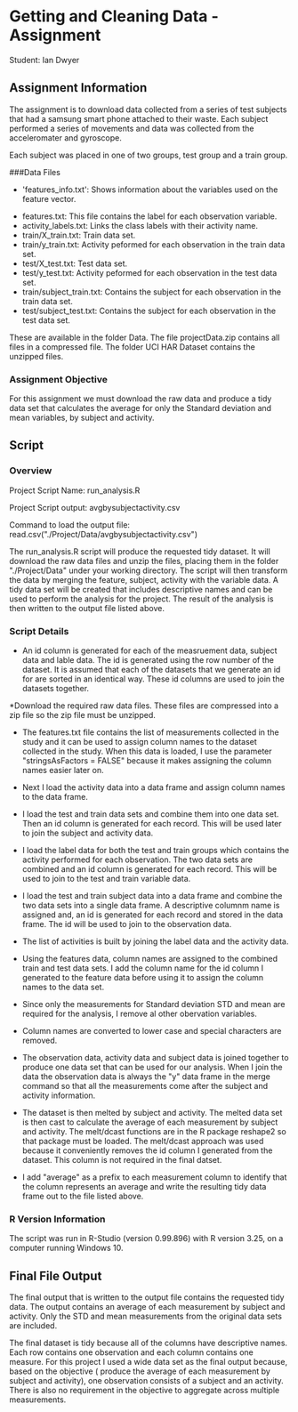 # Getting and Cleaning Data - Assignment

Student: Ian Dwyer

## Assignment Information
The assignment is to download data collected from a series of test subjects that had a samsung smart phone attached to their waste. Each subject performed a series of movements and data was collected from the acceleromater and gyroscope.

Each subject was placed in one of two groups, test group and a train group.

###Data Files
- 'features_info.txt': Shows information about the variables used on the feature vector.

* features.txt: This file contains the label for each observation variable.
* activity_labels.txt: Links the class labels with their activity name.
* train/X_train.txt: Train data set.
* train/y_train.txt: Activity peformed for each observation in the train data set.
* test/X_test.txt: Test data set.
* test/y_test.txt: Activity peformed for each observation in the test data set.
* train/subject_train.txt: Contains the subject for each observation in the train data set.
* test/subject_test.txt: Contains the subject for each observation in the test data set.

These are available in the folder Data. The file projectData.zip contains all files in a compressed file. The folder UCI HAR Dataset contains the unzipped files.

### Assignment Objective
For this assignment we must download the raw data and produce a tidy data set that calculates the average for only the Standard deviation and mean variables, by subject and activity.

## Script

### Overview

Project Script Name: run_analysis.R

Project Script output: avgbysubjectactivity.csv

Command to load the output file: read.csv("./Project/Data/avgbysubjectactivity.csv")

The run_analysis.R script will produce the requested tidy dataset. It will download the raw data files and unzip the files, placing them in the folder "./Project/Data" under your working directory. The script will then transform the data by merging the feature, subject, activity with the variable data. A tidy data set will be created that includes descriptive names and can be used to perform the analysis for the project. The result of the analysis is then written to the output file listed above.

### Script Details

* An id column is generated for each of the measruement data, subject data and lable data. The id is generated using the row number of the dataset. It is assumed that each of the datasets that we generate an id for are sorted in an identical way. These id columns are used to join the datasets together.

*Download the required raw data files. These files are compressed into a zip file so the zip file must be unzipped.

* The features.txt file contains the list of measurements collected in the study and it can be used to assign column names to the dataset collected in the study. When this data is loaded, I use the parameter "stringsAsFactors = FALSE" because it makes assigning the column names easier later on.

* Next I load the activity data into a data frame and assign column names to the data frame.

* I load the test and train data sets and combine them into one data set. Then an id column is generated for each record. This will be used later to join the subject and activity data.

* I load the label data for both the test and train groups which contains the activity performed for each observation. The two data sets are combined and an id column is generated for each record. This will be used to join to the test and train variable data.

* I load the test and train subject data into a data frame and  combine the two data sets into a single data frame. A descriptive columnm name is assigned and,  an id is generated for each record and stored in the data frame. The id will be used to join to the observation data.

* The list of activities is built by joining the label data and the activity data. 

* Using the features data, column names are assigned to the combined train and test data sets. I add the column name for the id column I generated to the feature data before using it to assign the column names to the data set.

* Since only the measurements for Standard deviation STD and mean are required for the analysis, I remove al other obervation variables.

* Column names are converted to lower case and special characters are removed. 

* The observation data, activity data and subject data is joined together to produce one data set that can be used for our analysis. When I join the data the observation data is always the "y" data frame in the merge command so that all the measurements come after the subject and activity information.

* The dataset is then melted by subject and activity. The melted data set is then cast to calculate the average of each measurement by subject and activity. The melt/dcast functions are in the R package reshape2 so that package must be loaded. The melt/dcast approach was used because it conveniently removes the id column I generated from the dataset. This column is not required in the final datset. 

* I add "average" as a prefix to each measurement column to identify that the column represents an average and write the resulting tidy data frame out to the file listed above.

### R Version Information
The script was run in R-Studio (version 0.99.896) with R version 3.25,  on a computer running Windows 10. 

## Final File Output
The final output that is written to the output file contains the requested tidy data. The output contains an average of each measurement by subject and activity. Only the STD and mean measurements from the original data sets are included.

The final dataset is tidy because all of the columns have descriptive names. Each row contains one observation and each column contains one measure. For this project I used a wide data set as the final output because, based on the objective ( produce the average of each measurement by subject and activity), one observation consists of a subject and an activity. There is also no requirement in the objective to aggregate across multiple measurements.